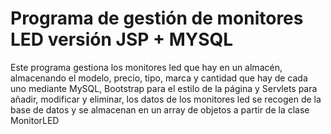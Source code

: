 # Programa de gestión de monitores LED versión JSP + MYSQL

Este programa gestiona los monitores led que hay en un almacén, almacenando el modelo, precio, tipo, marca y cantidad que hay de cada uno mediante MySQL, Bootstrap para el estilo de la página y Servlets para añadir, modificar y eliminar, los datos de los monitores led se recogen de la base de datos y se almacenan en un array de objetos a partir de la clase MonitorLED
